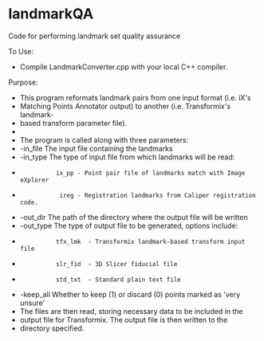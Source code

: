 # landmarkQA
Code for performing landmark set quality assurance

To Use:
 *  Compile LandmarkConverter.cpp with your local C++ compiler. 

Purpose:
 *  This program reformats landmark pairs from one input format (i.e. iX's 
 *  Matching Points Annotator output) to another (i.e. Transformix's landmark-
 *  based transform parameter file).
 * 
 *  The program is called along with three parameters:
 *  -in_file  The input file containing the landmarks
 *  -in_type  The type of input file from which landmarks will be read:
 *               ix_pp - Point pair file of landmarks match with Image eXplorer
 *                ireg - Registration landmarks from Caliper registration code.
 *  -out_dir  The path of the directory where the output file will be written
 *  -out_type The type of output file to be generated, options include:
 *               tfx_lmk  - Transformix landmark-based transform input file
 *               slr_fid  - 3D Slicer fiducial file
 *               std_txt  - Standard plain text file
 *  -keep_all Whether to keep (1) or discard (0) points marked as 'very unsure'
 *  The files are then read, storing necessary data to be included in the
 *  output file for Transformix. The output file is then written to the
 *  directory specified.
 
 
